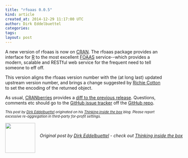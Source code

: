 ```yaml
---
title: "rfoaas 0.0.5"
kind: article
created_at: 2014-12-29 11:17:00 UTC
author: Dirk Eddelbuettel
categories: 
tags: 
layout: post
---
```

<p>A new version of rfoaas is now on <a href="http://cran.r-project.org">CRAN</a>. The rfoaas package provides an interface for <a href="http://www.r-project.org">R</a> to the most excellent <a href="http://www.foaas.com">FOAAS</a> service--which provides a modern, scalable and RESTful web service for the frequent need to tell someone to eff off.</p>
<p>This version aligns the rfoaas version number with the (at long last) updated upstream version number, and brings a change suggested by <a href="http://4dpiecharts.com/">Richie Cotton</a> to set the encoding of the returned object.</p>
<p>As usual, <a href="http://dirk.eddelbuettel.com/cranberries/">CRANberries</a> provides a <a href="http://dirk.eddelbuettel.com/cranberries/2014/12/28#rfoaas_0.0.5">diff to the previous release</a>. Questions, comments etc should go to the <a href="https://github.com/eddelbuettel/rfoaas/issues">GitHub issue tracker</a> off the <a href="https://github.com/eddelbuettel/rfoaas">GitHub repo</a>.</p>
<p style="font-size:80%; font-style:italic;">
This post by <a href="http://dirk.eddelbuettel.com">Dirk Eddelbuettel</a> originated on his <a href="http://dirk.eddelbuettel.com/blog/">Thinking inside the box</a> blog. Please report excessive re-aggregation in third-party for-profit settings.
<p><div class="author">
  <img src="" style="width: 96px; height: 96;">
  <span style="position: absolute; padding: 32px 15px;">
    <i>Original post by <a href="http://twitter.com/">Dirk Eddelbuettel</a> - check out <a href="http://dirk.eddelbuettel.com/blog">Thinking inside the box   </a></i>
  </span>
</div>

